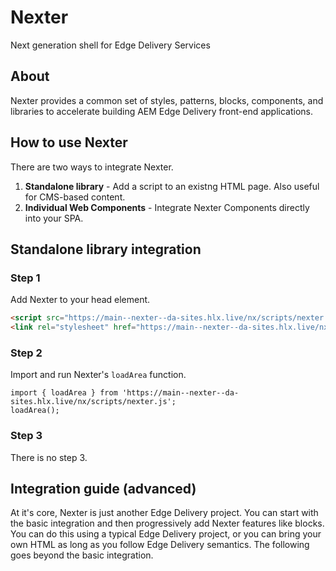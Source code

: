 # Nexter
Next generation shell for Edge Delivery Services

## About
Nexter provides a common set of styles, patterns, blocks, components, and libraries to accelerate building AEM Edge Delivery front-end applications.

## How to use Nexter
There are two ways to integrate Nexter.

1. **Standalone library** - Add a script to an existng HTML page. Also useful for CMS-based content.
2. **Individual Web Components** - Integrate Nexter Components directly into your SPA.

## Standalone library integration
### Step 1
Add Nexter to your head element.

```html
<script src="https://main--nexter--da-sites.hlx.live/nx/scripts/nexter.js" type="module"></script>
<link rel="stylesheet" href="https://main--nexter--da-sites.hlx.live/nx/styles/nexter.css"/>
```

### Step 2
Import and run Nexter's `loadArea` function.

```
import { loadArea } from 'https://main--nexter--da-sites.hlx.live/nx/scripts/nexter.js';
loadArea();
```

### Step 3
There is no step 3.

## Integration guide (advanced)
At it's core, Nexter is just another Edge Delivery project. You can start with the basic integration and then progressively add Nexter features like blocks. You can do this using a typical Edge Delivery project, or you can bring your own HTML as long as you follow Edge Delivery semantics. The following goes beyond the basic integration.
